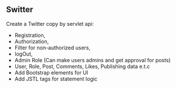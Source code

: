 ## Switter
Create a Twitter copy by servlet api: 
- Registration,
- Authorization,
- Filter for non-authorized users,
- logOut,
- Admin Role (Can make users admins and get approval for posts)
- User, Role, Post, Comments, Likes, Publishing data e.t.c
- Add Bootstrap elements for UI 
- Add JSTL tags for statement logic 


